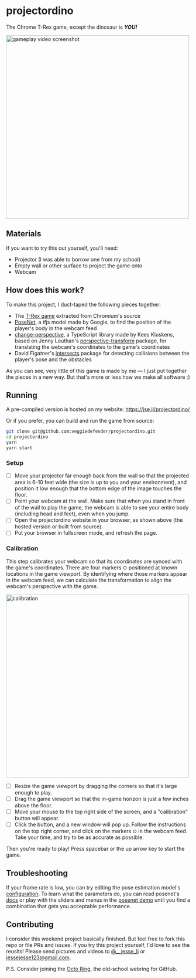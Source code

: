 # projectordino

The Chrome T-Rex game, except the dinosaur is **_YOU!_**

<a href="https://twitter.com/__jesse_li/status/1342946520879005703">
  <img src="https://user-images.githubusercontent.com/8890878/103162430-a6a32480-47be-11eb-96a7-54400befae56.png" alt="gameplay video screenshot" width="500">
</a>

## Materials

If you want to try this out yourself, you'll need:

- Projector (I was able to borrow one from my school)
- Empty wall or other surface to project the game onto
- Webcam

## How does this work?

To make this project, I duct-taped the following pieces together:

- The [T-Rex game](https://source.chromium.org/chromium/chromium/src/+/master:components/neterror/resources/offline.js) extracted from Chromium's source
- [PoseNet](https://github.com/tensorflow/tfjs-models/tree/master/posenet), a tfjs model made by Google, to find the position of the player's body in the webcam feed
- [change-perspective](https://github.com/Volst/change-perspective), a TypeScript library made by Kees Kluskens, based on Jenny Louthan's [perspective-transform](https://github.com/jlouthan/perspective-transform) package, for translating the webcam's coordinates to the game's coordinates
- David Figatner's [intersects](https://github.com/davidfig/intersects) package for detecting collisions between the player's pose and the obstacles

As you can see, very little of this game is made by me — I just put together the pieces in a new way. But that's more or less how we make all software :)

## Running
A pre-compiled version is hosted on my website: https://jse.li/projectordino/

Or if you prefer, you can build and run the game from source:

```sh
git clone git@github.com:veggiedefender/projectordino.git
cd projectordino
yarn
yarn start
```

### Setup
- [ ] Move your projector far enough back from the wall so that the projected area is 6-10 feet wide (the size is up to you and your environment), and position it low enough that the bottom edge of the image touches the floor.
- [ ] Point your webcam at the wall. Make sure that when you stand in front of the wall to play the game, the webcam is able to see your entire body (including head and feet), even when you jump.
- [ ] Open the projectordino website in your browser, as shown above (the hosted version or built from source).
- [ ] Put your browser in fullscreen mode, and refresh the page.

### Calibration
This step calibrates your webcam so that its coordinates are synced with the game's coordinates. There are four markers ⊙ positioned at known locations in the game viewport. By identifying where those markers appear in the webcam feed, we can calculate the transformation to align the webcam's perspective with the game.

<a href="https://www.youtube.com/watch?v=AVGCd5r4ihw">
  <img src="https://user-images.githubusercontent.com/8890878/103174758-9fb5f980-4832-11eb-8839-daf81e8743ce.png" alt="calibration" width="500">
</a>

- [ ] Resize the game viewport by dragging the corners so that it's large enough to play.
- [ ] Drag the game viewport so that the in-game horizon is just a few inches above the floor.
- [ ] Move your mouse to the top right side of the screen, and a "calibration" button will appear.
- [ ] Click the button, and a new window will pop up. Follow the instructions on the top right corner, and click on the markers ⊙ in the webcam feed. Take your time, and try to be as accurate as possible.

Then you're ready to play! Press spacebar or the up arrow key to start the game.

## Troubleshooting
If your frame rate is low, you can try editing the pose estimation model's [configuration](https://github.com/veggiedefender/projectordino/blob/0a97b755f6e49eac8a06d6a6336a2561dd1c3cdc/src/pose.ts#L133-L139). To learn what the parameters do, you can read posenet's [docs](https://github.com/tensorflow/tfjs-models/blob/master/posenet/README.md) or play with the sliders and menus in the [posenet demo](https://storage.googleapis.com/tfjs-models/demos/posenet/camera.html) until you find a combination that gets you acceptable performance.

## Contributing
I consider this weekend project basically finished. But feel free to fork this repo or file PRs and issues. If you try this project yourself, I'd love to see the reuslts! Please send pictures and videos to [@__jesse_li](https://twitter.com/__jesse_li) or jessejesse123@gmail.com.

P.S. Consider joining the [Octo Ring](https://octo-ring.com/), the old-school webring for GitHub.
